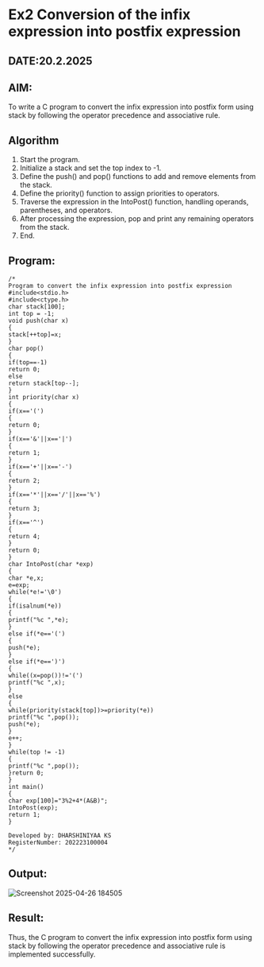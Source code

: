 # Ex2 Conversion of the infix expression into postfix expression
## DATE:20.2.2025
## AIM:
To write a C program to convert the infix expression into postfix form using stack by following the operator precedence and associative rule.

## Algorithm
1. Start the program.
2. Initialize a stack and set the top index to -1.
3. Define the push() and pop() functions to add and remove elements from the stack.
4. Define the priority() function to assign priorities to operators.
5. Traverse the expression in the IntoPost() function, handling operands, parentheses, and
operators.
6. After processing the expression, pop and print any remaining operators from the stack.
7. End.

## Program:
```
/*
Program to convert the infix expression into postfix expression
#include<stdio.h>
#include<ctype.h>
char stack[100];
int top = -1;
void push(char x)
{
stack[++top]=x;
}
char pop()
{
if(top==-1)
return 0;
else
return stack[top--];
}
int priority(char x)
{
if(x=='(')
{
return 0;
}
if(x=='&'||x=='|')
{
return 1;
}
if(x=='+'||x=='-')
{
return 2;
}
if(x=='*'||x=='/'||x=='%')
{
return 3;
}
if(x=='^')
{
return 4;
}
return 0;
}
char IntoPost(char *exp)
{
char *e,x;
e=exp;
while(*e!='\0')
{
if(isalnum(*e))
{
printf("%c ",*e);
}
else if(*e=='(')
{
push(*e);
}
else if(*e==')')
{
while((x=pop())!='(')
printf("%c ",x);
}
else
{
while(priority(stack[top])>=priority(*e))
printf("%c ",pop());
push(*e);
}
e++;
}
while(top != -1)
{
printf("%c ",pop());
}return 0;
}
int main()
{
char exp[100]="3%2+4*(A&B)";
IntoPost(exp);
return 1;
}

Developed by: DHARSHINIYAA KS
RegisterNumber: 202223100004 
*/
```

## Output:

![Screenshot 2025-04-26 184505](https://github.com/user-attachments/assets/f4553883-b75c-428e-bd37-ba451efb7aab)


## Result:
Thus, the C program to convert the infix expression into postfix form using stack by following the operator precedence and associative rule is implemented successfully.
